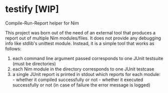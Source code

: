 # testify [WIP]
Compile-Run-Report helper for Nim

This project was born out of the need of an external tool that produces a report out of multiple Nim modules/files.
It does not provide any debugging info like stdlib's unittest module. Instead, it is a simple tool that works as follows:
  1. each command line argument passed corresponds to one JUnit testsuite (must be directories)
  2. each Nim module in the directory corresponds to one JUnit testcase
  3. a single JUnit report is printed in stdout which reports for each module:
    - whether it compiled successfully or not
    - whether it executed successfully or not (in case of failure the error message is logged)
